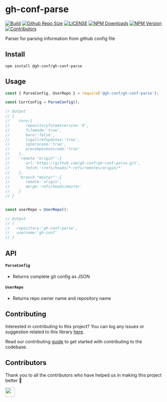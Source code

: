 # gh-conf-parse

[![Build](https://img.shields.io/travis/com/gh-conf/gh-conf-parse.svg)](https://travis-ci.com/gh-conf/gh-conf-parse/)
[![Github Repo Size](https://img.shields.io/github/repo-size/gh-conf/gh-conf-parse.svg)](https://github.com/gh-conf/gh-conf-parse)
[![LICENSE](https://img.shields.io/npm/l/@gh-conf/gh-conf-parse.svg)](https://github.com/gh-conf/gh-conf-parse/LICENSE)
[![NPM Downloads](https://img.shields.io/npm/dt/@gh-conf/gh-conf-parse.svg)](https://www.npmjs.com/package/@gh-conf/gh-conf-parse)
[![NPM Version](https://img.shields.io/npm/v/@gh-conf/gh-conf-parse.svg)](https://www.npmjs.com/package/@gh-conf/gh-conf-parse)
[![Contributors](https://img.shields.io/github/contributors/gh-conf/gh-conf-parse.svg)](https://github.com/gh-conf/gh-conf-parse/graphs/contributors)

Parser for parsing information from github config file

## Install

```
npm install @gh-conf/gh-conf-parse
```

## Usage

```js
const { ParseConfig, UserRepo } = require('@gh-conf/gh-conf-parse');

const CurrConfig = ParseConfig();

// Output
// {
//    core:{
//       repositoryformatversion:'0',
//       filemode:'true',
//       bare:'false',
//       logallrefupdates:'true',
//       ignorecase:'true',
//       precomposeunicode:'true'
//    },
//    'remote "origin"':{
//       url:'https://github.com/gh-conf/gh-conf-parse.git',
//       fetch:'+refs/heads/*:refs/remotes/origin/*'
//    },
//    'branch "master"':{
//       remote:'origin',
//       merge:'refs/heads/master'
//    }
// }


const userRepo = UserRepo();

// Output
// {
//   repository:'gh-conf-parse',
//   username:'gh-conf'
// }

```

## API

#### `ParseConfig`

- Returns complete git config as JSON

#### `UserRepo`

- Returns repo owner name and repository name

## Contributing

Interested in contributing to this project?
You can log any issues or suggestion related to this library [here](https://github.com/gh-conf/gh-conf-parse/issues/new).

Read our contributing [guide](CONTRIBUTING.md) to get started with contributing to the codebase.

## Contributors

Thank you to all the contributors who have helped us in making this project better 🙌

<a href="https://github.com/arshadkazmi42"><img src="https://github.com/arshadkazmi42.png" width="30" /></a>

